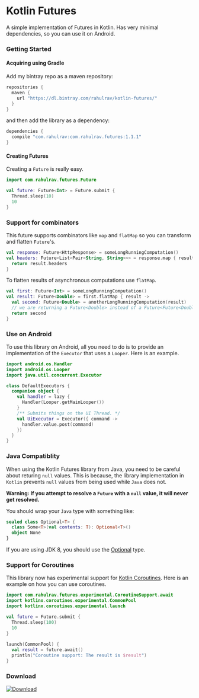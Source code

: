 # Kotlin Futures

A simple implementation of Futures in Kotlin.
Has very minimal dependencies, so you can use it on Android.

### Getting Started

#### Acquiring using Gradle

Add my bintray repo as a maven repository:

```gradle
repositories {
  maven {
    url "https://dl.bintray.com/rahulrav/kotlin-futures/"
  }
}
```
and then add the library as a dependency:

```gradle
dependencies {
  compile "com.rahulrav:com.rahulrav.futures:1.1.1"
}
```

#### Creating Futures

Creating a `Future` is really easy.

```kotlin
import com.rahulrav.futures.Future

val future: Future<Int> = Future.submit {
  Thread.sleep(10)
  10
}
```

### Support for combinators

This future supports combinators like `map` and `flatMap` so you can transform and flatten `Future`'s.

```kotlin
val response: Future<HttpResponse> = someLongRunningComputation()
val headers: Future<List<Pair<String, String>>> = response.map { result ->
  return result.headers
}
```

To flatten results of asynchronous computations use `flatMap`.

```kotlin
val first: Future<Int> = someLongRunningComputation()
val result: Future<Double> = first.flatMap { result ->
  val second: Future<Double> = anotherLongRunningComputation(result)
  // we are returning a Future<Double> instead of a Future<Future<Double>>
  return second
}
```

### Use on Android

To use this library on Android, all you need to do is to provide an implementation
of the `Executor` that uses a `Looper`. Here is an example.

```kotlin
import android.os.Handler
import android.os.Looper
import java.util.concurrent.Executor

class DefaultExecutors {
  companion object {
    val handler = lazy {
      Handler(Looper.getMainLooper())
    }
    /** Submits things on the UI Thread. */
    val UiExecutor = Executor({ command ->
      handler.value.post(command)
    })
  }
}
```
### Java Compatiblity

When using the Kotlin Futures library from Java, you need to be careful about returing `null` values.
This is because, the library implementation in `Kotlin` prevents `null` values from being used while `Java` does not.

<b>Warning: If you attempt to resolve a `Future` with a `null` value, it will never get resolved.</b>

You should wrap your `Java` type with something like:

```kotlin
sealed class Optional<T> {
  class Some<T>(val contents: T): Optional<T>()
  object None
}
```

If you are using JDK 8, you should use the [Optional](https://docs.oracle.com/javase/8/docs/api/java/util/Optional.html) type.

### Support for Coroutines

This library now has experimental support for [Kotlin Coroutines](https://kotlinlang.org/docs/reference/coroutines.html#generators-api-in-kotlincoroutines).
Here is an example on how you can use coroutines.


```kotlin
import com.rahulrav.futures.experimental.CoroutineSupport.await
import kotlinx.coroutines.experimental.CommonPool
import kotlinx.coroutines.experimental.launch

val future = Future.submit {
  Thread.sleep(100)
  10
}
 
launch(CommonPool) {
  val result = future.await()
  println("Coroutine support: The result is $result")
}
```

### Download

 [ ![Download](https://api.bintray.com/packages/rahulrav/kotlin-futures/com.rahulrav.futures/images/download.svg) ](https://bintray.com/rahulrav/kotlin-futures/com.rahulrav.futures/_latestVersion)
